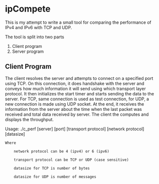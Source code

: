 ipCompete
=========

This is my attempt to write a small tool for comparing the performance of IPv4 and IPv6 with TCP and UDP.

The tool is split into two parts

1. Client program
2. Server program


Client Program
---------------

The client resolves the server and attempts to connect on a specified
port using TCP. On this connection, it does handshake with the server
and conveys how much information it will send using which transport
layer protocol. It then initializes the start timer and starts sending
the data to the server. For TCP, same connection is used as test 
connection, for UDP, a new connection is made using UDP socket.
At the end, it receives the information from the server about the time
when the last packet was received and total data received by server.
The client the computes and displays the throughput.

Usage: ./c_perf [server] [port] [transport protocol] [network protocol] [datasize]

	Where 

		network protocol can be 4 (ipv4) or 6 (ipv6)

		transport protocol can be TCP or UDP (case sensitive)

		datasize for TCP is number of bytes

		datasize for UDP is number of messages
